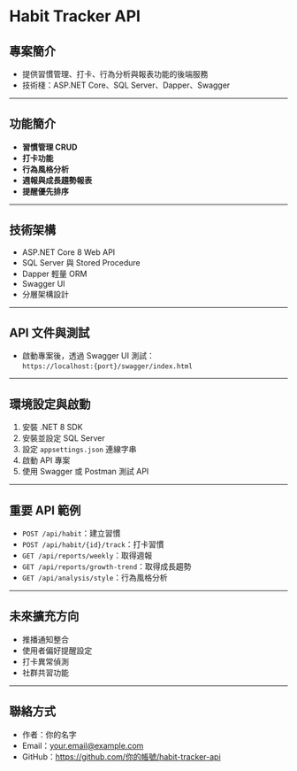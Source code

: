 # Habit Tracker API

## 專案簡介

- 提供習慣管理、打卡、行為分析與報表功能的後端服務  
- 技術棧：ASP.NET Core、SQL Server、Dapper、Swagger  

---

## 功能簡介

- **習慣管理 CRUD**  
- **打卡功能**  
- **行為風格分析**  
- **週報與成長趨勢報表**  
- **提醒優先排序**  

---

## 技術架構

- ASP.NET Core 8 Web API  
- SQL Server 與 Stored Procedure  
- Dapper 輕量 ORM  
- Swagger UI  
- 分層架構設計  

---

## API 文件與測試

- 啟動專案後，透過 Swagger UI 測試：  
  `https://localhost:{port}/swagger/index.html`  

---

## 環境設定與啟動

1. 安裝 .NET 8 SDK  
2. 安裝並設定 SQL Server  
3. 設定 `appsettings.json` 連線字串  
4. 啟動 API 專案  
5. 使用 Swagger 或 Postman 測試 API  

---

## 重要 API 範例

- `POST /api/habit`：建立習慣  
- `POST /api/habit/{id}/track`：打卡習慣  
- `GET /api/reports/weekly`：取得週報  
- `GET /api/reports/growth-trend`：取得成長趨勢  
- `GET /api/analysis/style`：行為風格分析  

---

## 未來擴充方向

- 推播通知整合  
- 使用者偏好提醒設定  
- 打卡異常偵測  
- 社群共習功能  

---

## 聯絡方式

- 作者：你的名字  
- Email：your.email@example.com  
- GitHub：https://github.com/你的帳號/habit-tracker-api
